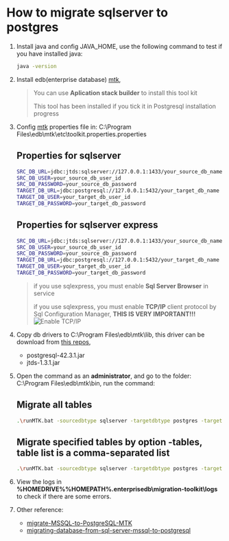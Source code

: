 # How to migrate sqlserver to postgres
1. Install java and config JAVA_HOME, use the following command to test if you have installed java: 
    ``` sh
    java -version
    ```
2. Install edb(enterprise database) [mtk](https://www.enterprisedb.com/docs/migration_toolkit/latest),
    > You can use **Aplication stack builder** to install this tool kit
    >
    > This tool has been installed if you tick it in Postgresql installation progress
3. Config [mtk](https://www.enterprisedb.com/docs/migration_toolkit/latest/) properties file in: C:\Program Files\edb\mtk\etc\toolkit.properties.properties
    ## Properties for sqlserver
    ``` sh
    SRC_DB_URL=jdbc:jtds:sqlserver://127.0.0.1:1433/your_source_db_name
    SRC_DB_USER=your_source_db_user_id
    SRC_DB_PASSWORD=your_source_db_password
    TARGET_DB_URL=jdbc:postgresql://127.0.0.1:5432/your_target_db_name
    TARGET_DB_USER=your_target_db_user_id
    TARGET_DB_PASSWORD=your_target_db_password
    ```
    ## Properties for sqlserver express    
    ``` sh
    SRC_DB_URL=jdbc:jtds:sqlserver://127.0.0.1:1433/your_source_db_name;instance=SQLEXPRESS
    SRC_DB_USER=your_source_db_user_id
    SRC_DB_PASSWORD=your_source_db_password
    TARGET_DB_URL=jdbc:postgresql://127.0.0.1:5432/your_target_db_name
    TARGET_DB_USER=your_target_db_user_id
    TARGET_DB_PASSWORD=your_target_db_password
    ```
    > if you use sqlexpress, you must enable **Sql Server Browser** in service
    > 
    > if you use sqlexpress, you must enable **TCP/IP** client protocol by Sql Configuration Manager, **THIS IS VERY IMPORTANT!!!**
    ![Enable TCP/IP](https://user-images.githubusercontent.com/15027134/178036703-acbad14a-2f9f-4891-a798-b444914ce803.png)
4. Copy db drivers to C:\Program Files\edb\mtk\lib, this driver can be download from [this repos](https://github.com/it950/migrate-sqlserver-to-postgresql/tree/main/drivers),
    * postgresql-42.3.1.jar    
    * jtds-1.3.1.jar
5. Open the command as an **administrator**, and go to the folder: C:\Program Files\edb\mtk\bin, run the command: 
    ## Migrate all tables
    ``` sh
    .\runMTK.bat -sourcedbtype sqlserver -targetdbtype postgres -targetschema public dbo
    ```
    
    ## Migrate specified tables by option **-tables**, table list is a comma-separated list
    ``` sh
    .\runMTK.bat -sourcedbtype sqlserver -targetdbtype postgres -targetschema public -tables table1,table2 dbo
    ```
6. View the logs in **%HOMEDRIVE%%HOMEPATH%\.enterprisedb\migration-toolkit\logs** to check if there are some errors.
7. Other reference:
    * [migrate-MSSQL-to-PostgreSQL-MTK](https://rainmakerho.github.io/2021/02/09/migrate-MSSQL-to-PostgreSQL-MTK/)
    * [migrating-database-from-sql-server-mssql-to-postgresql](https://dev.to/abhinavgupta1997/migrating-database-from-sql-server-mssql-to-postgresql-1mje)
